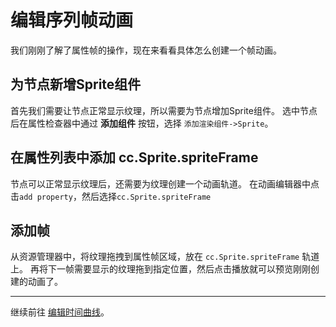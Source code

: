 # 编辑序列帧动画

我们刚刚了解了属性帧的操作，现在来看看具体怎么创建一个帧动画。

## 为节点新增Sprite组件

首先我们需要让节点正常显示纹理，所以需要为节点增加Sprite组件。
选中节点后在属性检查器中通过 **添加组件** 按钮，选择 `添加渲染组件->Sprite`。

## 在属性列表中添加 cc.Sprite.spriteFrame

节点可以正常显示纹理后，还需要为纹理创建一个动画轨道。
在动画编辑器中点击`add property`，然后选择`cc.Sprite.spriteFrame`

## 添加帧

从资源管理器中，将纹理拖拽到属性帧区域，放在 `cc.Sprite.spriteFrame`  轨道上。
再将下一帧需要显示的纹理拖到指定位置，然后点击播放就可以预览刚刚创建的动画了。

---

继续前往 [编辑时间曲线](time-curve.md)。